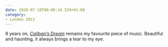 ```yaml
---
date: 2020-07-18T00:00:24.529+01:00
category:
- London 2012
---
```

8 years on, <cite>[Caliban’s Dream](https://www.youtube.com/watch?v=iXLDYCOJftI)</cite> remains my favourite piece of music. Beautiful and haunting, it always brings a tear to my eye.
